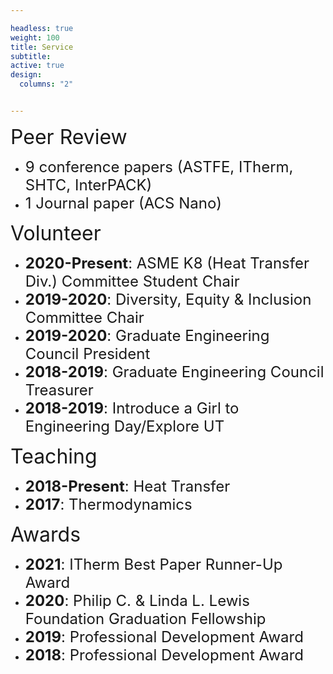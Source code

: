 ```yaml
---

headless: true
weight: 100
title: Service
subtitle:
active: true
design:
  columns: "2"


---
```


<font size="6"> Peer Review </font> <br>
* <font size="5"> 9 conference papers (ASTFE, ITherm, SHTC, InterPACK)</font> <br>
* <font size="5"> 1 Journal paper (ACS Nano)</font>

<font size="6"> Volunteer </font><br>
 * <font size="5">**2020-Present**: ASME K8 (Heat Transfer Div.) Committee Student Chair</font><br>
 * <font size="5">**2019-2020**: Diversity, Equity & Inclusion Committee Chair </font><br>
 * <font size="5">**2019-2020**: Graduate Engineering Council President</font><br>
 * <font size="5">**2018-2019**: Graduate Engineering Council Treasurer</font>
 * <font size="5">**2018-2019**: Introduce a Girl to Engineering Day/Explore UT</font>

<font size="6"> Teaching </font>
* <font size="5">**2018-Present**: Heat Transfer</font>
* <font size="5">**2017**: Thermodynamics</font>

<font size="6"> Awards </font>
* <font size="5">**2021**: ITherm Best Paper Runner-Up Award</font>
* <font size="5">**2020**: Philip C. & Linda L. Lewis Foundation Graduation Fellowship</font>
* <font size="5">**2019**: Professional Development Award</font>
* <font size="5">**2018**: Professional Development Award</font>
